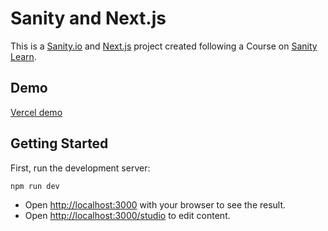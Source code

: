 # Sanity and Next.js

This is a [Sanity.io](https://sanity.io) and [Next.js](https://nextjs.org) project created following a Course on [Sanity Learn](https://sanity.io/learn).

## Demo

[Vercel demo](https://layer-caker-drab.vercel.app/)

## Getting Started

First, run the development server:

```bash
npm run dev
```

- Open [http://localhost:3000](http://localhost:3000) with your browser to see the result.
- Open [http://localhost:3000/studio](http://localhost:3000/studio) to edit content.
